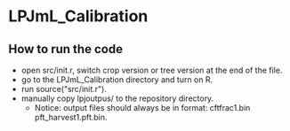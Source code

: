 # LPJmL_Calibration

## How to run the code

* open src/init.r, switch crop version or tree version at the end of the file.
* go to the LPJmL_Calibration directory and turn on R. 
* run source("src/init.r").
* manually copy lpjoutpus/ to the repository directory.
    * Notice: output files should always be in format: cftfrac1.bin pft_harvest1.pft.bin.

